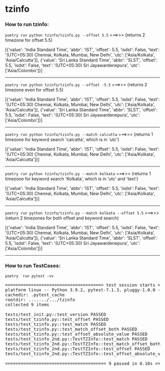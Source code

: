 # tzinfo

### How to run tzinfo:

`poetry run python tzinfo/tzinfo.py --offset 5.5`			===>>> (returns 2 timezone for offset 5.5)

[{'value': 'India Standard Time', 'abbr': 'IST', 'offset': 5.5, 'isdst': False, 'text': '(UTC+05:30) Chennai, Kolkata, Mumbai, New Delhi', 'utc': ['Asia/Kolkata', 'Asia/Calcutta']}, {'value': 'Sri Lanka Standard Time', 'abbr': 'SLST', 'offset': 5.5, 'isdst': False, 'text': '(UTC+05:30) Sri Jayawardenepura', 'utc': ['Asia/Colombo']}]
___

`poetry run python tzinfo/tzinfo.py --offset -5.5`			===>>> (returns 2 timezone even for offset 5.5)

[{'value': 'India Standard Time', 'abbr': 'IST', 'offset': 5.5, 'isdst': False, 'text': '(UTC+05:30) Chennai, Kolkata, Mumbai, New Delhi', 'utc': ['Asia/Kolkata', 'Asia/Calcutta']}, {'value': 'Sri Lanka Standard Time', 'abbr': 'SLST', 'offset': 5.5, 'isdst': False, 'text': '(UTC+05:30) Sri Jayawardenepura', 'utc': ['Asia/Colombo']}]
___

`poetry run python tzinfo/tzinfo.py --match calcutta` 			===>>> (returns 1 timezone for keyword search 'calcatta', which is in 'utc')

[{'value': 'India Standard Time', 'abbr': 'IST', 'offset': 5.5, 'isdst': False, 'text': '(UTC+05:30) Chennai, Kolkata, Mumbai, New Delhi', 'utc': ['Asia/Kolkata', 'Asia/Calcutta']}]
___

`poetry run python tzinfo/tzinfo.py --match kolkata` 			===>>> (returns 1 timezone for keyword search 'Kolkata', which is in 'utc' and 'text')

[{'value': 'India Standard Time', 'abbr': 'IST', 'offset': 5.5, 'isdst': False, 'text': '(UTC+05:30) Chennai, Kolkata, Mumbai, New Delhi', 'utc': ['Asia/Kolkata', 'Asia/Calcutta']}]
___


`poetry run python tzinfo/tzinfo.py --match kolkata --offset 5.5`		===>>> (return 2 timezones for both offset and keyword search)

[{'value': 'India Standard Time', 'abbr': 'IST', 'offset': 5.5, 'isdst': False, 'text': '(UTC+05:30) Chennai, Kolkata, Mumbai, New Delhi', 'utc': ['Asia/Kolkata', 'Asia/Calcutta']}, {'value': 'Sri Lanka Standard Time', 'abbr': 'SLST', 'offset': 5.5, 'isdst': False, 'text': '(UTC+05:30) Sri Jayawardenepura', 'utc': ['Asia/Colombo']}]
___


### How to run TestCases:

`poetry  run pytest -vv`

<pre>
====================================== test session starts ======================================
platform linux -- Python 3.9.2, pytest-7.1.3, pluggy-1.0.0 -- ..../.cache/pypoetry/virtualenvs/tzinfo-6siPToyp-py3.9/bin/python
cachedir: .pytest_cache
rootdir: ......./.../tzinfo
collected 9 items                                                                               

tests/test_init.py::test_version PASSED                                                   [ 11%]
tests/test_tzinfo.py::test_offset PASSED                                                  [ 22%]
tests/test_tzinfo.py::test_match PASSED                                                   [ 33%]
tests/test_tzinfo.py::test_match_offset_both PASSED                                       [ 44%]
tests/test_tzinfo.py::test_offset_absolute_value PASSED                                   [ 55%]
tests/test_tzinfo_2nd.py::TestTZInfo::test_match PASSED                                   [ 66%]
tests/test_tzinfo_2nd.py::TestTZInfo::test_match_offset_both PASSED                       [ 77%]
tests/test_tzinfo_2nd.py::TestTZInfo::test_offset PASSED                                  [ 88%]
tests/test_tzinfo_2nd.py::TestTZInfo::test_offset_absolute_value PASSED                   [100%]

======================================= 9 passed in 0.10s =======================================
</pre>
